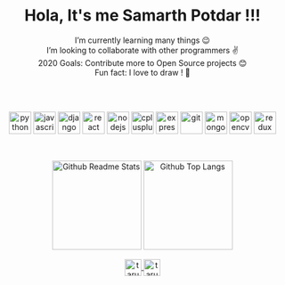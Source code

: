 <h1 align="center">Hola, It's me Samarth Potdar !!!</h1>

<p align="center">
I’m currently learning many things 😉
<br />  
I’m looking to collaborate with other programmers ✌
<br />
2020 Goals: Contribute more to Open Source projects 😊
<br />
Fun fact: I love to draw ! 🎨
<br />
</p>

<br />
<br />

<p align="center" justify-content="space-between">
  <img src="https://devicons.github.io/devicon/devicon.git/icons/python/python-original.svg" alt="python" width="40" height="40"/> 
  <img src="https://devicons.github.io/devicon/devicon.git/icons/javascript/javascript-original.svg" alt="javascript" width="40" height="40"/>
  <img src="https://devicons.github.io/devicon/devicon.git/icons/django/django-original.svg" alt="django" width="40" height="40"/> 
  <img src="https://devicons.github.io/devicon/devicon.git/icons/react/react-original-wordmark.svg" alt="react" width="40" height="40"/> 
  <img src="https://devicons.github.io/devicon/devicon.git/icons/nodejs/nodejs-original-wordmark.svg" alt="nodejs" width="40" height="40"/> 
  <img src="https://devicons.github.io/devicon/devicon.git/icons/cplusplus/cplusplus-original.svg" alt="cplusplus" width="40" height="40"/> 
  <img src="https://devicons.github.io/devicon/devicon.git/icons/express/express-original-wordmark.svg" alt="express" width="40" height="40"/> 
  <img src="https://www.vectorlogo.zone/logos/git-scm/git-scm-icon.svg" alt="git" width="40" height="40"/> 
  <img src="https://devicons.github.io/devicon/devicon.git/icons/mongodb/mongodb-original-wordmark.svg" alt="mongodb" width="40" height="40"/>
  <img src="https://www.vectorlogo.zone/logos/opencv/opencv-icon.svg" alt="opencv" width="40" height="40"/> 
  <img src="https://devicons.github.io/devicon/devicon.git/icons/redux/redux-original.svg" alt="redux" width="40" height="40"/>
</p>

<br />

<p align="center">
<!-- Github Stats: showIcons, Deg, Title, Icon, Text, Hide -->
<img src="https://github-readme-stats.vercel.app/api?username=samarth-1729&&show_icons=true&title_color=ffffff&icon_color=bb2acf&text_color=daf7dc&bg_color=151515" alt="Github Readme Stats" height='160'/>

<!-- Github Stats: showIcons, Deg, Title, Icon, Text, Hide -->
<img src="https://github-readme-stats.vercel.app/api/top-langs/?username=samarth-1729&title_color=ffffff&icon_color=bb2acf&text_color=daf7dc&bg_color=151515" alt="Github Top Langs" height='160' />
</p>
<p align="center">
<a href="https://www.linkedin.com/in/samarth-potdar-a2930b19a/" target="blank"><img align="center" src="https://cdn.jsdelivr.net/npm/simple-icons@3.0.1/icons/linkedin.svg" alt="tarun-tomar-4ab0b5193" height="30" width="30" target="_blank"/>
<a href="https://www.instagram.com/_s_m_rth__1729__/" target="blank"><img align="center" src="https://cdn.jsdelivr.net/npm/simple-icons@3.0.1/icons/instagram.svg" alt="taru_122" height="30" width="30" target="_blank"/>
</p>
